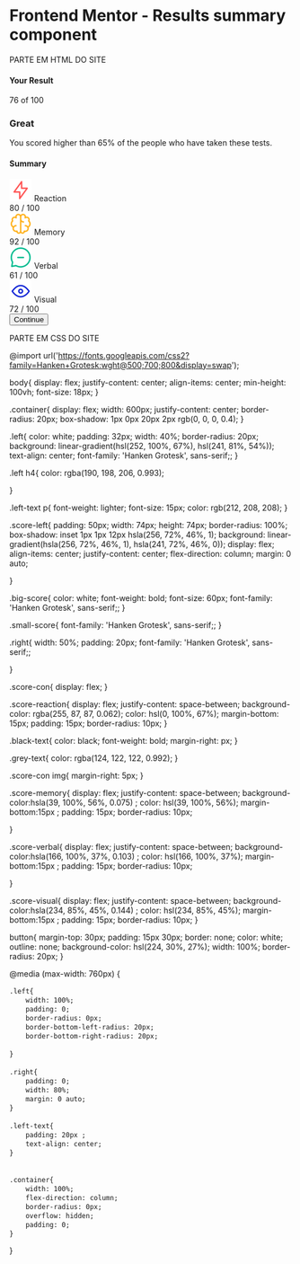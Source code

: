 # Frontend Mentor - Results summary component

PARTE EM HTML DO SITE


</head>
<body>


  <div class="container">
    <div class="left">
      <h4>Your Result</h4>
      <div class="score-left">
        <span class="big-score">76</span>
        <span class="small-score">of 100</span>
      </div>
      <div class="left-text">
        <h3>Great</h3>
        <p>You scored higher than 65% of the people who have taken these tests.</p>
      </div> 
    </div>
    <div class="right">
      <h4>Summary</h4>
      <div class="scores">
        <div class="score-reaction">
          <div class="score-con">
            <img src="assets/images/icon-reaction.svg" alt="Reaction score">
            <span>Reaction</span>
          </div>
          <span class="black-text">80 / <span class="grey-text">100</span></span>
        </div>
        <div class="score-memory">
          <div class="score-con">
            <img src="assets/images/icon-memory.svg" alt="Memory score">
            <span>Memory</span>
          </div>
          <span class="black-text">92 / <span class="grey-text">100</span></span>
        </div>
        <div class="score-verbal">
          <div class="score-con">
            <img src="assets/images/icon-verbal.svg" alt="Verbal score">
            <span>Verbal</span>
          </div>
          <span class="black-text">61 / <span class="grey-text">100</span></span>
        </div>
        <div class="score-visual">
          <div class="score-con">
            <img src="assets/images/icon-visual.svg" alt="Visual score">
            <span>Visual</span>
          </div>
          <span class="black-text">72 / <span class="grey-text">100</span></span>
        </div>
      </div>
      <button onclick="location.href='https://frontendmentor.io/challenges/results-summary-component-CE_K6s0maV/hub';">Continue</button>
    </div>
  </div>


  
  

</body>
</html>


PARTE EM CSS DO SITE

@import url('https://fonts.googleapis.com/css2?family=Hanken+Grotesk:wght@500;700;800&display=swap');

body{
    display: flex;
    justify-content: center;
    align-items: center;
    min-height: 100vh;
    font-size: 18px;
}

.container{
    display: flex;
    width: 600px;
    justify-content: center;
    border-radius: 20px;
    box-shadow: 1px 0px 20px 2px rgb(0, 0, 0, 0.4);
}

.left{
    color: white;
    padding: 32px;
    width: 40%;
    border-radius: 20px;
    background: linear-gradient(hsl(252, 100%, 67%), hsl(241, 81%, 54%));
    text-align: center;
    font-family: 'Hanken Grotesk', sans-serif;;
}

.left  h4{
    color: rgba(190, 198, 206, 0.993);
    
}

.left-text p{
    font-weight: lighter;
    font-size: 15px;
    color: rgb(212, 208, 208);
}

.score-left{
    padding: 50px;
    width: 74px;
    height: 74px;
    border-radius: 100%;
    box-shadow: inset 1px 1px 12px hsla(256, 72%, 46%, 1);
    background: linear-gradient(hsla(256, 72%, 46%, 1), hsla(241, 72%, 46%, 0));
    display: flex;
    align-items: center;
    justify-content: center;
    flex-direction: column;
    margin: 0 auto;
    
}

.big-score{
    color: white;
    font-weight: bold;
    font-size: 60px;
    font-family: 'Hanken Grotesk', sans-serif;;
}

.small-score{
    font-family: 'Hanken Grotesk', sans-serif;;
}

.right{
    width: 50%;
    padding: 20px;
    font-family: 'Hanken Grotesk', sans-serif;;
    

}

.score-con{
    display: flex;
}

.score-reaction{
    display: flex;
    justify-content: space-between;
    background-color: rgba(255, 87, 87, 0.062);
    color: hsl(0, 100%, 67%);
    margin-bottom: 15px;
    padding: 15px;
    border-radius: 10px;
}

.black-text{
    color: black;
    font-weight: bold;
    margin-right: px;
}

.grey-text{
    color: rgba(124, 122, 122, 0.992);
}

.score-con img{
    margin-right: 5px;
}

.score-memory{
    display: flex;
    justify-content: space-between;
    background-color:hsla(39, 100%, 56%, 0.075) ;
    color: hsl(39, 100%, 56%);
    margin-bottom:15px ;
    padding: 15px;
    border-radius: 10px;

}

.score-verbal{
    display: flex;
    justify-content: space-between;
    background-color:hsla(166, 100%, 37%, 0.103) ;
    color: hsl(166, 100%, 37%);
    margin-bottom:15px ;
    padding: 15px;
    border-radius: 10px;


}

.score-visual{
    display: flex;
    justify-content: space-between;
    background-color:hsla(234, 85%, 45%, 0.144) ;
    color: hsl(234, 85%, 45%);
    margin-bottom:15px ;
    padding: 15px;
    border-radius: 10px;
}


button{
    margin-top: 30px;
    padding: 15px 30px;
    border: none;
    color: white;
    outline: none;
    background-color: hsl(224, 30%, 27%);
    width: 100%;
    border-radius: 20px;
}




@media (max-width: 760px) {
    
    .left{
        width: 100%;
        padding: 0;
        border-radius: 0px;
        border-bottom-left-radius: 20px;
        border-bottom-right-radius: 20px;

    }

    .right{
        padding: 0;
        width: 80%;
        margin: 0 auto;
    }

    .left-text{
        padding: 20px ;
        text-align: center;
    }


    .container{
        width: 100%;
        flex-direction: column;
        border-radius: 0px;
        overflow: hidden;
        padding: 0;
    }
}

